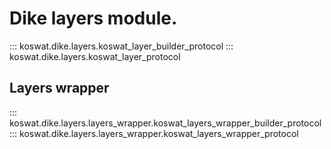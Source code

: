 # Dike layers module.

::: koswat.dike.layers.koswat_layer_builder_protocol
::: koswat.dike.layers.koswat_layer_protocol

## Layers wrapper
::: koswat.dike.layers.layers_wrapper.koswat_layers_wrapper_builder_protocol
::: koswat.dike.layers.layers_wrapper.koswat_layers_wrapper_protocol